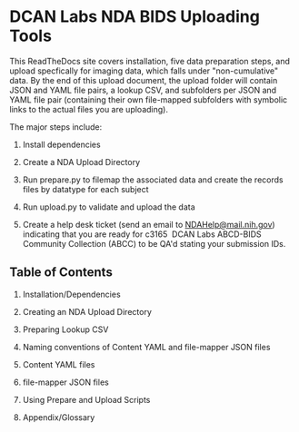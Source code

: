 # DCAN Labs NDA BIDS Uploading Tools

This ReadTheDocs site covers installation, five data preparation steps, and
upload specfically for imaging data, which falls under "non-cumulative"
data. By the end of this upload document, the upload folder will contain
JSON and YAML file pairs, a lookup CSV, and subfolders per JSON and YAML
file pair (containing their own file-mapped subfolders with symbolic
links to the actual files you are uploading).

The major steps include:

1.  Install dependencies

2.  Create a NDA Upload Directory

3.  Run prepare.py to filemap the associated data and create the records
    files by datatype for each subject

4.  Run upload.py to validate and upload the data

5.  Create a help desk ticket (send an email to NDAHelp@mail.nih.gov)
    indicating that you are ready for c3165  DCAN Labs ABCD-BIDS
    Community Collection (ABCC) to be QA\'d stating your submission IDs.

## Table of Contents

1.  Installation/Dependencies 

2.  Creating an NDA Upload Directory

3.  Preparing Lookup CSV

4.  Naming conventions of Content YAML and file-mapper JSON files

5.  Content YAML files

6.  file-mapper JSON files

7.  Using Prepare and Upload Scripts

8.  Appendix/Glossary
